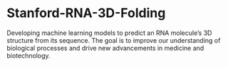 # Stanford-RNA-3D-Folding
Developing machine learning models to predict an RNA molecule’s 3D structure from its sequence. The goal is to improve our understanding of biological processes and drive new advancements in medicine and biotechnology.
